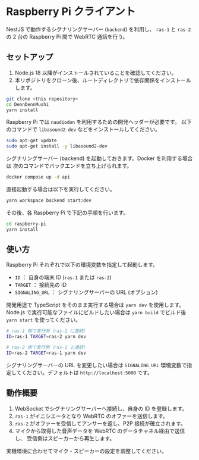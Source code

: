 # Raspberry Pi クライアント

NestJS で動作するシグナリングサーバー (`backend`) を利用し、
`ras-1` と `ras-2` の 2 台の Raspberry Pi 間で WebRTC 通話を行う。

## セットアップ

1. Node.js 18 以降がインストールされていることを確認してください。
2. 本リポジトリをクローン後、ルートディレクトリで依存関係をインストールします。

```bash
git clone <this repository>
cd DennDennMushi
yarn install
```

Raspberry Pi では `naudiodon` を利用するための開発ヘッダーが必要です。
以下のコマンドで `libasound2-dev` などをインストールしてください。

```bash
sudo apt-get update
sudo apt-get install -y libasound2-dev
```

シグナリングサーバー (backend) を起動しておきます。Docker を利用する場合は
次のコマンドでバックエンドを立ち上げられます。

```bash
docker compose up -d api
```
直接起動する場合は以下を実行してください。

```bash
yarn workspace backend start:dev
```

その後、各 Raspberry Pi で下記の手順を行います。

```bash
cd raspberry-pi
yarn install
```

## 使い方

Raspberry Pi それぞれで以下の環境変数を指定して起動します。

- `ID` ： 自身の端末 ID (`ras-1` または `ras-2`)
- `TARGET` ： 接続先の ID
- `SIGNALING_URL` ： シグナリングサーバーの URL (オプション)

開発用途で TypeScript をそのまま実行する場合は `yarn dev` を使用します。
Node.js で実行可能なファイルにビルドしたい場合は
`yarn build` でビルド後 `yarn start` を使ってください。

```bash
# ras-1 側で実行例（ras-2 に接続）
ID=ras-1 TARGET=ras-2 yarn dev

# ras-2 側で実行例（ras-1 と通話）
ID=ras-2 TARGET=ras-1 yarn dev
```

シグナリングサーバーの URL を変更したい場合は `SIGNALING_URL`
環境変数で指定してください。デフォルトは `http://localhost:5000` です。

## 動作概要

1. WebSocket でシグナリングサーバーへ接続し、自身の ID を登録します。
2. `ras-1` がイニシエータとなり WebRTC のオファーを送信します。
3. `ras-2` がオファーを受信してアンサーを返し、P2P 接続が確立されます。
4. マイクから取得した音声データを WebRTC のデータチャネル経由で送信し、
   受信側はスピーカーから再生します。

実機環境に合わせてマイク・スピーカーの設定を調整してください。
